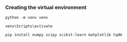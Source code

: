 ### Creating the virtual environment

```
python -m venv venv
```
```
venv\Scripts\activate
```
```
pip install numpy scipy scikit-learn matplotlib tqdm
```
 

